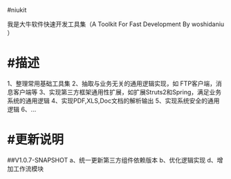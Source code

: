 
#niukit

我是大牛软件快速开发工具集（A Toolkit For Fast Development By woshidaniu ）

#描述
==================================================
1、整理常用基础工具集
2、抽取与业务无关的通用逻辑实现，如 FTP客户端，消息客户端等
3、实现第三方框架通用性扩展，如扩展Struts2和Spring，满足业务系统的通用逻辑
4、实现PDF,XLS,Doc文档的解析输出
5、实现系统安全的通用逻辑
6、...

#更新说明
==================================================

##V1.0.7-SNAPSHOT
a、统一更新第三方组件依赖版本
b、优化逻辑实现
d、增加工作流模块




